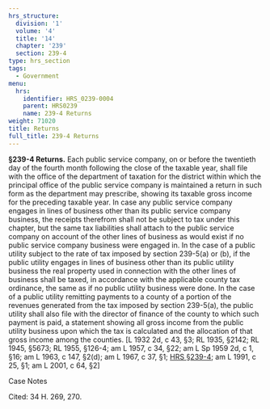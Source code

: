 ```yaml
---
hrs_structure:
  division: '1'
  volume: '4'
  title: '14'
  chapter: '239'
  section: 239-4
type: hrs_section
tags:
  - Government
menu:
  hrs:
    identifier: HRS_0239-0004
    parent: HRS0239
    name: 239-4 Returns
weight: 71020
title: Returns
full_title: 239-4 Returns
---
```

**§239-4 Returns.** Each public service company, on or before the twentieth day of the fourth month following the close of the taxable year, shall file with the office of the department of taxation for the district within which the principal office of the public service company is maintained a return in such form as the department may prescribe, showing its taxable gross income for the preceding taxable year. In case any public service company engages in lines of business other than its public service company business, the receipts therefrom shall not be subject to tax under this chapter, but the same tax liabilities shall attach to the public service company on account of the other lines of business as would exist if no public service company business were engaged in. In the case of a public utility subject to the rate of tax imposed by section 239-5(a) or (b), if the public utility engages in lines of business other than its public utility business the real property used in connection with the other lines of business shall be taxed, in accordance with the applicable county tax ordinance, the same as if no public utility business were done. In the case of a public utility remitting payments to a county of a portion of the revenues generated from the tax imposed by section 239-5(a), the public utility shall also file with the director of finance of the county to which such payment is paid, a statement showing all gross income from the public utility business upon which the tax is calculated and the allocation of that gross income among the counties. [L 1932 2d, c 43, §3; RL 1935, §2142; RL 1945, §5673; RL 1955, §126-4; am L 1957, c 34, §22; am L Sp 1959 2d, c 1, §16; am L 1963, c 147, §2(d); am L 1967, c 37, §1; [HRS §239-4](/title-14/chapter-239/section-239-4/); am L 1991, c 25, §1; am L 2001, c 64, §2]

Case Notes

Cited: 34 H. 269, 270.